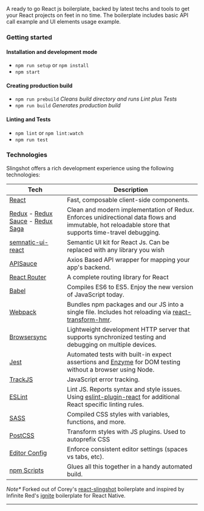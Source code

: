 A ready to go React js boilerplate, backed by latest techs and tools to get your React projects on feet in no time. The boilerplate includes basic API call example and UI elements usage example.

### Getting started

#### Installation and development mode

* `npm run setup` or `npm install`
* `npm start`


#### Creating production build

* `npm run prebuild` _Cleans build directory and runs Lint plus Tests_
* `npm run build` _Generates production build_


#### Linting and Tests
* `npm lint` or `npm lint:watch`
* `npm run test`

### Technologies

Slingshot offers a rich development experience using the following technologies:

| **Tech** | **Description** |
|----------|-------
|  [React](https://facebook.github.io/react/)  |   Fast, composable client-side components.     |
|  [Redux](http://redux.js.org) - [Redux Sauce](https://github.com/infinitered/reduxsauce) - [Redux Saga](https://github.com/redux-saga/redux-saga) | Clean and modern implementation of Redux. Enforces unidirectional data flows and immutable, hot reloadable store that supports time-travel debugging. | 
|  [semnatic-ui-react](https://react.semantic-ui.com/introduction) | Semantic UI kit for React Js. Can be replaced with any library you wish | 
|  [APISauce](https://github.com/infinitered/apisauce) | Axios Based API wrapper for mapping your app's backend. | 
|  [React Router](https://github.com/reactjs/react-router) | A complete routing library for React |  
|  [Babel](http://babeljs.io) |  Compiles ES6 to ES5. Enjoy the new version of JavaScript today.     | 
| [Webpack](https://webpack.js.org) | Bundles npm packages and our JS into a single file. Includes hot reloading via [react-transform-hmr](https://www.npmjs.com/package/react-transform-hmr). | 
| [Browsersync](https://www.browsersync.io/) | Lightweight development HTTP server that supports synchronized testing and debugging on multiple devices. | 
| [Jest](https://facebook.github.io/jest/) | Automated tests with built-in expect assertions and [Enzyme](https://github.com/airbnb/enzyme) for DOM testing without a browser using Node. |  
| [TrackJS](https://trackjs.com/) | JavaScript error tracking. | 
| [ESLint](http://eslint.org/)| Lint JS. Reports syntax and style issues. Using [eslint-plugin-react](https://github.com/yannickcr/eslint-plugin-react) for additional React specific linting rules. | 
| [SASS](http://sass-lang.com/) | Compiled CSS styles with variables, functions, and more. ||
| [PostCSS](https://github.com/postcss/postcss) | Transform styles with JS plugins. Used to autoprefix CSS |
| [Editor Config](http://editorconfig.org) | Enforce consistent editor settings (spaces vs tabs, etc). |) 
| [npm Scripts](https://docs.npmjs.com/misc/scripts)| Glues all this together in a handy automated build. |  

_Note*_ Forked out of Corey's [react-slingshot](https://github.com/coryhouse/react-slingshot) boilerplate and inspired by Infinite Red's [ignite](https://github.com/infinitered/ignite) boilerplate for React Native.

---
